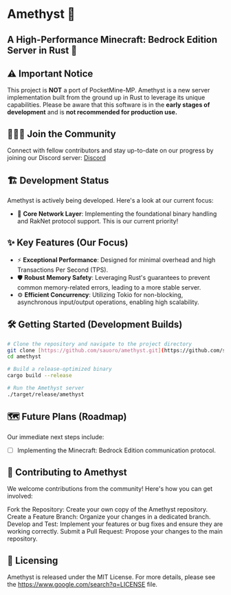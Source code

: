 # Amethyst 🚀

**A High-Performance Minecraft: Bedrock Edition Server in Rust** 🦀
---

## ⚠️ Important Notice
This project is **NOT** a port of PocketMine-MP. Amethyst is a new server implementation built from the ground up in Rust to leverage its unique capabilities. Please be aware that this software is in the **early stages of development** and is **not recommended for production use.**

## 🧑‍🤝‍🧑 Join the Community
Connect with fellow contributors and stay up-to-date on our progress by joining our Discord server: [Discord](https://discord.gg/hSTcSRcNcQ)

## 🏗️ Development Status

Amethyst is actively being developed. Here's a look at our current focus:

- 🔧 **Core Network Layer**: Implementing the foundational binary handling and RakNet protocol support. This is our current priority!

## ✨ Key Features (Our Focus)

- ⚡ **Exceptional Performance**: Designed for minimal overhead and high Transactions Per Second (TPS).
- 🛡️ **Robust Memory Safety**: Leveraging Rust's guarantees to prevent common memory-related errors, leading to a more stable server.
- ⚙️ **Efficient Concurrency**: Utilizing Tokio for non-blocking, asynchronous input/output operations, enabling high scalability.

## 🛠️ Getting Started (Development Builds)

```bash
# Clone the repository and navigate to the project directory
git clone [https://github.com/sauoro/amethyst.git](https://github.com/sauoro/amethyst.git)
cd amethyst

# Build a release-optimized binary
cargo build --release

# Run the Amethyst server
./target/release/amethyst
```

## 🗺️ Future Plans (Roadmap)
Our immediate next steps include:

- [ ] Implementing the Minecraft: Bedrock Edition communication protocol.

## 💖 Contributing to Amethyst
We welcome contributions from the community! Here's how you can get involved:

Fork the Repository: Create your own copy of the Amethyst repository.
Create a Feature Branch: Organize your changes in a dedicated branch.
Develop and Test: Implement your features or bug fixes and ensure they are working correctly.
Submit a Pull Request: Propose your changes to the main repository.

## 📜 Licensing
Amethyst is released under the MIT License. For more details, please see the https://www.google.com/search?q=LICENSE file.